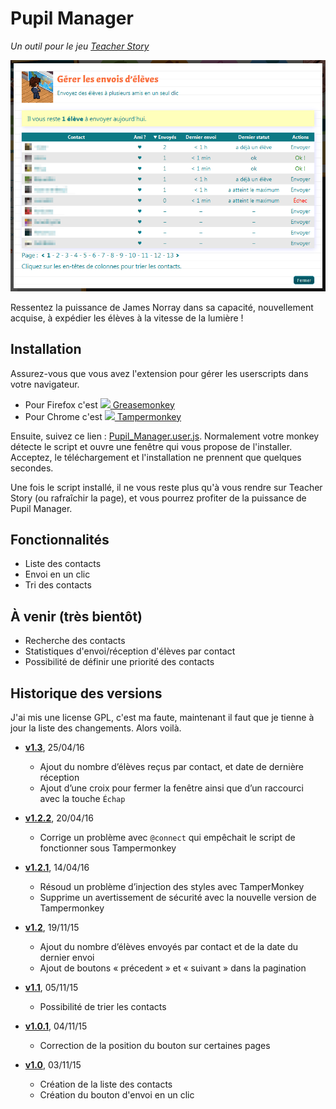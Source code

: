 # Pupil Manager

*Un outil pour le jeu [Teacher Story](http://teacher-story.com)*

![Capture](capture.png)

Ressentez la puissance de James Norray dans sa capacité, nouvellement acquise,
à expédier les élèves à la vitesse de la lumière !

## Installation

Assurez-vous que vous avez l'extension pour gérer les userscripts dans
votre navigateur.

* Pour Firefox c'est [![](http://kergoz-panic.fr/watilin/userscripts/greasemonkey16.png) Greasemonkey](https://addons.mozilla.org/en-US/firefox/addon/greasemonkey/)
* Pour Chrome c'est [![](http://kergoz-panic.fr/watilin/userscripts/tampermonkey16.png) Tampermonkey](https://chrome.google.com/webstore/detail/tampermonkey/dhdgffkkebhmkfjojejmpbldmpobfkfo)

Ensuite, suivez ce lien : [Pupil_Manager.user.js](https://raw.githubusercontent.com/Watilin/Pupil-Manager/master/Pupil_Manager.user.js).
Normalement votre monkey détecte le script et ouvre une fenêtre qui vous
propose de l'installer. Acceptez, le téléchargement et l'installation ne
prennent que quelques secondes.

Une fois le script installé, il ne vous reste plus qu'à vous rendre sur
Teacher Story (ou rafraîchir la page), et vous pourrez profiter de la
puissance de Pupil Manager.

## Fonctionnalités

* Liste des contacts
* Envoi en un clic
* Tri des contacts

## À venir (très bientôt)

* Recherche des contacts
* Statistiques d'envoi/réception d'élèves par contact
* Possibilité de définir une priorité des contacts

## Historique des versions

J'ai mis une license GPL, c'est ma faute, maintenant il faut que je tienne à jour la liste des changements. Alors voilà.

* **[v1.3](https://github.com/Watilin/Pupil-Manager/releases/tag/v1.3)**, 25/04/16

  * Ajout du nombre d’élèves reçus par contact, et date de dernière réception
  * Ajout d’une croix pour fermer la fenêtre ainsi que d’un raccourci avec la touche `Échap`

* **[v1.2.2](https://github.com/Watilin/Pupil-Manager/releases/tag/v1.2.2)**, 20/04/16

  * Corrige un problème avec `@connect` qui empêchait le script de fonctionner sous Tampermonkey

* **[v1.2.1](https://github.com/Watilin/Pupil-Manager/releases/tag/v1.2.1)**, 14/04/16

  * Résoud un problème d’injection des styles avec TamperMonkey
  * Supprime un avertissement de sécurité avec la nouvelle version de Tampermonkey

* **[v1.2](https://github.com/Watilin/Pupil-Manager/releases/tag/v1.2)**, 19/11/15

  * Ajout du nombre d’élèves envoyés par contact et de la date du dernier envoi
  * Ajout de boutons « précedent » et « suivant » dans la pagination

* **[v1.1](https://github.com/Watilin/Pupil-Manager/releases/tag/v1.1)**, 05/11/15

  * Possibilité de trier les contacts

* **[v1.0.1](https://github.com/Watilin/Pupil-Manager/releases/tag/v1.0.1)**, 04/11/15

  * Correction de la position du bouton sur certaines pages

* **[v1.0](https://github.com/Watilin/Pupil-Manager/releases/tag/v1.0)**, 03/11/15

  * Création de la liste des contacts
  * Création du bouton d'envoi en un clic
